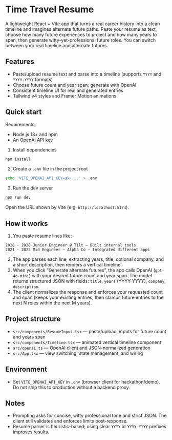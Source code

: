 # Time Travel Resume

A lightweight React + Vite app that turns a real career history into a clean timeline and imagines alternate future paths. Paste your resume as text, choose how many future experiences to project and how many years to span, then generate witty-yet-professional future roles. You can switch between your real timeline and alternate futures.

## Features

- Paste/upload resume text and parse into a timeline (supports `YYYY` and `YYYY-YYYY` formats)
- Choose future count and year span; generate with OpenAI
- Consistent timeline UI for real and generated entries
- Tailwind v4 styles and Framer Motion animations

## Quick start

Requirements:
- Node.js 18+ and npm
- An OpenAI API key

1) Install dependencies
```bash
npm install
```

2) Create a `.env` file in the project root
```bash
echo 'VITE_OPENAI_API_KEY=sk-...' > .env
```

3) Run the dev server
```bash
npm run dev
```

Open the URL shown by Vite (e.g. `http://localhost:5174`).

## How it works

1) You paste resume lines like:
```
2018 - 2020 Junior Engineer @ Tilt – Built internal tools
2021 - 2025 Mid Engineer – Alpha Co – Integrated different apps
```
2) The app parses each line, extracting years, title, optional company, and a short description, then renders a vertical timeline.
3) When you click “Generate alternate futures”, the app calls OpenAI (`gpt-4o-mini`) with your desired future count and year span. The model returns structured JSON with fields: `title`, `years` (YYYY-YYYY), `company`, `description`.
4) The client normalizes the response and enforces your requested count and span (keeps your existing entries, then clamps future entries to the next N roles within the next M years).

## Project structure

- `src/components/ResumeInput.tsx` — paste/upload, inputs for future count and years span
- `src/components/Timeline.tsx` — animated vertical timeline component
- `src/openai.ts` — OpenAI client and JSON-normalized generation
- `src/App.tsx` — view switching, state management, and wiring

## Environment

- Set `VITE_OPENAI_API_KEY` in `.env` (browser client for hackathon/demo). Do not ship this to production without a backend proxy.

## Notes

- Prompting asks for concise, witty professional tone and strict JSON. The client still validates and enforces limits post-response.
- Resume parser is heuristic-based; using clear `YYYY` or `YYYY-YYYY` prefixes improves results.

